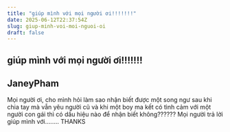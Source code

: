 ```yaml
---
title: "giúp mình với mọi người ơi!!!!!!!"
date: 2025-06-12T22:37:54Z
slug: giup-minh-voi-moi-nguoi-oi
draft: false
---
```


## giúp mình với mọi người ơi!!!!!!!

## JaneyPham

Mọi người ơi, cho mình hỏi làm sao nhận biết được một song ngư sau khi chia tay mà vẫn yêu người cũ và khi một boy ma kết có tình cảm với một người con gái thì có dấu hiệu nào để nhận biết không??????
Mọi người trả lời giúp mình với........ THANKS